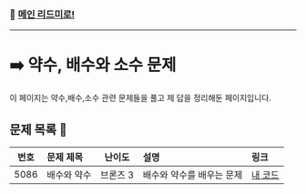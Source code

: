 ### 🚀 [메인 리드미로!](../../README.md)

---

# ➡️ 약수, 배수와 소수 문제

이 페이지는 약수,배수,소수 관련 문제들을 풀고 제 답을 정리해둔 페이지입니다.

##  문제 목록 📝

 번호  | 문제 제목                  | 난이도    | 설명 | 링크                            |
|:------:|:---------------------------|:---------:|:--------------------------------|:-----------------------------|
| 5086   | 배수와 약수                | 브론즈 3  |배수와 약수를 배우는 문제         | [내 코드](./Problem5086.cpp) |
